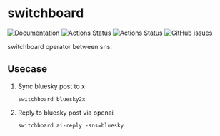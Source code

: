 # switchboard

[![Documentation](https://pkg.go.dev/badge/github.com/go-zen-chu/switchboard)](http://pkg.go.dev/github.com/go-zen-chu/switchboard)
[![Actions Status](https://github.com/go-zen-chu/switchboard/workflows/main/badge.svg)](https://github.com/go-zen-chu/switchboard/actions)
[![Actions Status](https://github.com/go-zen-chu/switchboard/workflows/check-pr/badge.svg)](https://github.com/go-zen-chu/switchboard/actions)
[![GitHub issues](https://img.shields.io/github/issues/go-zen-chu/switchboard.svg)](https://github.com/go-zen-chu/switchboard/issues)

switchboard operator between sns.

## Usecase

1. Sync bluesky post to x

    ```console
    switchboard bluesky2x
    ```

2. Reply to bluesky post via openai

    ```console
    switchboard ai-reply -sns=bluesky
    ```
